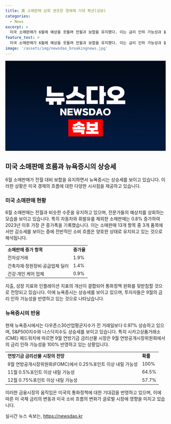 ```yaml
---
title: 美 소매판매 상회 견조한 경제에 기대 확산(상보)
categories:
  - News
excerpt: >
  미국 소매판매가 6월에 예상을 웃돌며 전월과 보합을 유지했다. 이는 금리 인하 가능성과 불구하고 미 경제가 꾸준히 성장하고 있음을 시사하는 신호로 받아들여졌다. 소매판매는 주로 증가세를 보였으며, 특히 전문가 예상치를 상회하는 결과를 보였다. 이에 미국 증시는 상승하고 있으며, 금리 인하 가능성에 대한 기대감이 높아지고 있다. 미 국채 금리는 약보합세를 보이고 있으며, 통화정책에 민감한 미 국채 2년물 금리는 전 거래일과 비슷한 수준을 유지하고 있다. Fed의 통화정책 완화에 대한 기대가 높아지고 있으며, 투자자들은 9월의 금리 인하 가능성을 예상하고 있다.
feature_text: >
  미국 소매판매가 6월에 예상을 웃돌며 전월과 보합을 유지했다. 이는 금리 인하 가능성과 불구하고 미 경제가 꾸준히 성장하고 있음을 시사하는 신호로 받아들여졌다. 소매판매는 주로 증가세를 보였으며, 특히 전문가 예상치를 상회하는 결과를 보였다. 이에 미국 증시는 상승하고 있으며, 금리 인하 가능성에 대한 기대감이 높아지고 있다. 미 국채 금리는 약보합세를 보이고 있으며, 통화정책에 민감한 미 국채 2년물 금리는 전 거래일과 비슷한 수준을 유지하고 있다. Fed의 통화정책 완화에 대한 기대가 높아지고 있으며, 투자자들은 9월의 금리 인하 가능성을 예상하고 있다.
image: '/assets/img/newsdao_breakingnews.jpg'
---
```


<p><img src="/assets/img/newsdao_breakingnews.jpg" alt="bookingtag 속보" /></p>

<h2 data-ke-size="size26">미국 소매판매 흐름과 뉴욕증시의 상승세</h2>

<p data-ke-size="size16">6월 소매판매가 전월 대비 보합을 유지하면서 뉴욕증시는 상승세를 보이고 있습니다. 이러한 상황은 미국 경제의 흐름에 대한 다양한 시사점을 제공하고 있습니다.</p>

<h3 data-ke-size="size24">미국 소매판매 현황</h3>

<p data-ke-size="size16">6월 소매판매는 전월과 비슷한 수준을 유지하고 있으며, 전문가들의 예상치를 상회하는 모습을 보이고 있습니다. 특히 자동차와 휘발유를 제외한 소매판매는 0.8% 증가하여 2023년 이후 가장 큰 증가폭을 기록했습니다. 이는 소매판매 13개 항목 중 3개 품목에서만 감소세를 보이는 중에 전반적인 소비 흐름은 양호한 상태로 유지되고 있는 것으로 해석됩니다.</p>

<table>
    <tr>
        <td><b>소매판매 증가 항목</b></td>
        <td><b>증가율</b></td>
    </tr>
    <tr>
        <td>전자상거래</td>
        <td>1.9%</td>
    </tr>
    <tr>
        <td>건축자재·정원장비·공급업체 딜러</td>
        <td>1.4%</td>
    </tr>
    <tr>
        <td>건강·개인 케어 업체</td>
        <td>0.9%</td>
    </tr>
</table>

<p data-ke-size="size16">지출, 성장 지표와 인플레이션 지표의 개선이 결합되어 통화정책 완화를 뒷받침할 것으로 전망되고 있습니다. 이에 뉴욕증시는 상승세를 보이고 있으며, 투자자들은 9월의 금리 인하 가능성을 반영하고 있는 것으로 나타났습니다.</p>

<h3 data-ke-size="size24">뉴욕증시의 반응</h3>

<p data-ke-size="size16">현재 뉴욕증시에서는 다우존스30산업평균지수가 전 거래일보다 0.97% 상승하고 있으며, S&P500지수와 나스닥지수도 상승세를 보이고 있습니다. 특히 시카고상품거래소(CME) 페드워치에 따르면 9월 연방기금 금리선물 시장은 9월 연방공개시장위원회에서의 금리 인하 가능성을 100% 반영하고 있는 상황입니다.</p>

<table>
    <tr>
        <td><b>연방기금 금리선물 시장의 전망</b></td>
        <td><b>확률</b></td>
    </tr>
    <tr>
        <td>9월 연방공개시장위원회(FOMC)에서 0.25%포인트 이상 내릴 가능성</td>
        <td>100%</td>
    </tr>
    <tr>
        <td>11월 0.5%포인트 이상 내릴 가능성</td>
        <td>64.5%</td>
    </tr>
    <tr>
        <td>12월 0.75%포인트 이상 내릴 가능성</td>
        <td>57.7%</td>
    </tr>
</table>

<p data-ke-size="size16">이러한 금융시장의 움직임은 미국의 통화정책에 대한 기대감을 반영하고 있으며, 이에 따른 미 국채 금리의 변동과 미국 소비 흐름의 변화가 글로벌 시장에 영향을 미치고 있습니다.</p>
실시간 뉴스 속보는, <a href="https://newsdao.kr" rel="dofollow">https://newsdao.kr</a>



